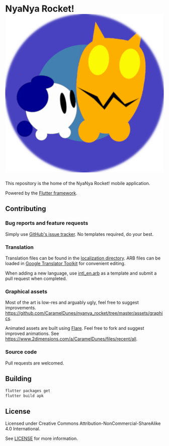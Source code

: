 # NyaNya Rocket! ![Logo][]

This repository is the home of the NyaNya Rocket! mobile application.

Powered by the [Flutter framework](https://flutter.dev).

## Contributing
### Bug reports and feature requests
Simply use [GitHub's issue tracker](https://github.com/CaramelDunes/nyanya_rocket/issues).
No templates required, do your best.

### Translation
Translation files can be found in the [localization directory](https://github.com/CaramelDunes/nyanya_rocket/tree/master/localization). 
ARB files can be loaded in [Google Translator Toolkit](https://translate.google.com/toolkit/) for convenient editing. 

When adding a new language, use [intl_en.arb](https://github.com/CaramelDunes/nyanya_rocket/blob/master/localization/intl_en.arb) as a template and submit a pull request when completed.

### Graphical assets
Most of the art is low-res and arguably ugly, feel free to suggest improvements.
https://github.com/CaramelDunes/nyanya_rocket/tree/master/assets/graphics.

Animated assets are built using [Flare](https://www.2dimensions.com/about-flare).
Feel free to fork and suggest improved animations.
See https://www.2dimensions.com/a/CaramelDunes/files/recent/all.

### Source code
Pull requests are welcomed.

## Building
```
flutter packages get
flutter build apk
```

## License
Licensed under Creative Commons Attribution-NonCommercial-ShareAlike 4.0 International.

See [LICENSE](LICENSE) for more information.


[Logo]: https://github.com/CaramelDunes/nyanya_rocket/raw/master/assets/graphics/app_icon.png?raw=1